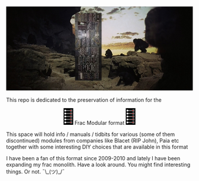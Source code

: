 


![](https://github.com/FracModular/fracmodular.github.io/raw/master/assets/img/2001Frac.jpg)


This repo is dedicated to the preservation of information for the

<div align="center">

![](https://github.com/FracModular/fracmodular.github.io/raw/master/assets/img/blacet.png) Frac Modular format ![](https://github.com/FracModular/fracmodular.github.io/raw/master/assets/img/blacet.png)

</div>

This space will hold info / manuals / tidbits for various (some of them discontinued) modules from
companies like Blacet (RIP John), Paia etc together with some interesting DIY choices that are available in this format


I have been a fan of this format since 2009-2010 and lately I have been expanding my frac monolith.
Have a look around. You might find interesting things. Or not. ¯\\\_(ツ)\_/¯ 





